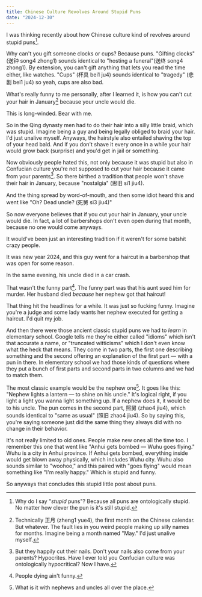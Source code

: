 ```yaml
---
title: Chinese Culture Revolves Around Stupid Puns
date: "2024-12-30"
---
```


I was thinking recently about how Chinese culture kind of revolves around stupid puns[^1].

Why can't you gift someone clocks or cups? Because puns. "Gifting clocks" (送钟 song4 zhong1) sounds identical to "hosting a funeral"(送终 song4 zhong1). By extension, you can't gift anything that lets you read the time either, like watches. "Cups" (杯具 bei1 ju4) sounds identical to "tragedy" (悲剧 bei1 ju4) so yeah, cups are also bad.

What's really funny to me personally, after I learned it, is how you can't cut your hair in January[^2] because your uncle would die.

This is long-winded. Bear with me.

So in the Qing dynasty men had to do their hair into a silly little braid, which was stupid. Imagine being a guy and being legally obliged to braid your hair. I'd just unalive myself. Anyways, the hairstyle also entailed shaving the top of your head bald. And if you don't shave it every once in a while your hair would grow back (surprise) and you'd get in jail or something.

Now obviously people hated this, not only because it was stupid but also in Confucian culture you're not supposed to cut your hair because it came from your parents[^3]. So there birthed a tradition that people won't shave their hair in January, because "nostalgia" (思旧 si1 jiu4).

And the thing spread by word-of-mouth, and then some idiot heard this and went like "Oh? Dead uncle? (死舅 si3 jiu4)"

So now everyone believes that if you cut your hair in January, your uncle would die. In fact, a lot of barbershops don't even open during that month, because no one would come anyways.

It would've been just an interesting tradition if it weren't for some batshit crazy people.

It was new year 2024, and this guy went for a haircut in a barbershop that was open for some reason.

In the same evening, his uncle died in a car crash.

That wasn't the funny part[^4]. The funny part was that his aunt sued him for murder. Her husband died *because* her nephew got that haircut!

That thing hit the headlines for a while. It was just so fucking funny. Imagine you're a judge and some lady wants her nephew executed for getting a haircut. I'd quit my job.

And then there were those ancient classic stupid puns we had to *learn* in elementary school. Google tells me they're either called "idioms" which isn't that accurate a name, or "truncated witticisms" which I don't even know what the heck that means. They come in two parts, the first one describing something and the second offering an explanation of the first part — with a pun in there. In elementary school we had those kinds of questions where they put a bunch of first parts and second parts in two columns and we had to match them.

The most classic example would be the nephew one[^5]. It goes like this: "Nephew lights a lantern — to shine on his uncle." It's logical right, if you light a light you wanna light something up. If a nephew does it, it would be to his uncle. The pun comes in the second part, 照舅 (zhao4 jiu4), which sounds identical to "same as usual" (照旧 zhao4 jiu4). So by saying this, you're saying someone just did the same thing they always did with no change in their behavior.

It's not really limited to old ones. People make new ones all the time too. I remember this one that went like "Anhui gets bombed — Wuhu goes flying." Wuhu is a city in Anhui province. If Anhui gets bombed, everything inside would get blown away physically, which includes Wuhu city. Wuhu also sounds similar to "woohoo," and this paired with "goes flying" would mean something like "I'm really happy." Which is stupid and funny.

So anyways that concludes this stupid little post about puns.

[^1]: Why do I say "*stupid* puns"? Because all puns are ontologically stupid. No matter how clever the pun is it's still stupid.
[^2]: Technically 正月 (zheng1 yue4), the first month on the Chinese calendar. But whatever. The fault lies in you weird people making up silly names for months. Imagine being a month named "May." I'd just unalive myself.
[^3]: But they happily cut their nails. Don't your nails also come from your parents? Hypocrites. Have I ever told you Confucian culture was ontologically hypocritical? Now I have.
[^4]: People dying ain't funny.
[^5]: What is it with nephews and uncles all over the place.
